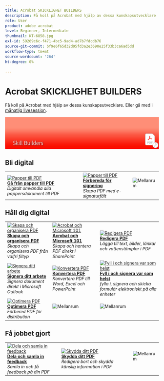 ```yaml
---
title: Acrobat SKICKLIGHET BUILDERS
description: Få koll på Acrobat med hjälp av dessa kunskapsutvecklare
role: User
product: adobe acrobat
level: Beginner, Intermediate
thumbnail: KT-6858.jpg
exl-id: 59269c6c-f471-4bc5-9ad4-ad7b7fdcdb76
source-git-commit: bf9e6f65d32d95fd3a2e3690e25f33b3ca6ad5dd
workflow-type: tm+mt
source-wordcount: '264'
ht-degree: 0%

---
```


# Acrobat SKICKLIGHET BUILDERS

Få koll på Acrobat med hjälp av dessa kunskapsutvecklare. Eller gå med i [månatlig livesession](skill-builder-webinars.md).

![Acrobat SKILLS BUILDER-BILD](../assets/Hero-SkillBuilders.png)

## Bli digital

<table style="table-layout:fixed">
<tr>
  <td>
    <a href="https://doccloud.adobeconnect.com/paperpdf/" target="_blank">
      <img alt="Papper till PDF" src="../assets/sb_papertopdf.png" />
    </a>
    <div>
    <a href="https://doccloud.adobeconnect.com/paperpdf/" target="_blank"><strong>Gå från papper till PDF</strong></a>
    </div>
    <em>Digitalt omvandla alla pappersdokument till PDF</em>
    <br>
  </td>
  <td>
    <a href="https://doccloud.adobeconnect.com/skillbuilder-sigforms/" target="_blank">
      <img alt="Papper till PDF" src="../assets/sb_prepareforsignature.png" />
    </a>
    <div>
    <a href="https://doccloud.adobeconnect.com/skillbuilder-sigforms/" target="_blank"><strong>Förbereda för signering</strong></a>
    </div>
    <em>Skapa PDF med e-signaturfält</em>
    <br>
  </td>
  <td>
    <img alt="Mellanrum" src="../assets/Whitespacer.png" />
    <div>
    <br>
  </td>
</tr>
</table>

## Håll dig digital

<table style="table-layout:fixed">
<tr>
 <td>
    <a href="https://doccloud.adobeconnect.com/createpdfs/" target="_blank">
      <img alt="Skapa och organisera PDF" src="../assets/sb_create.png" />
    </a>
    <div>
    <a href="https://doccloud.adobeconnect.com/createpdfs/" target="_blank"><strong>Skapa och organisera PDF</strong></a>
    </div>
    <em>Skapa och organisera PDF från valfri filtyp</em>
    <br>
  </td>
  <td>
    <a href="https://doccloud.adobeconnect.com/micro/" target="_blank">
      <img alt="Acrobat och Microsoft 101" src="../assets/sb_microsoft.png" />
    </a>
    <div>
    <a href="https://doccloud.adobeconnect.com/micro/" target="_blank"><strong>Acrobat och Microsoft 101</strong></a>
    </div>
    <em>Skapa och hantera PDF direkt i SharePoint</em>
    <br>
  </td>
  <td>
    <a href="https://doccloud.adobeconnect.com/editpdf/" target="_blank">
      <img alt="Redigera PDF" src="../assets/sb_edit.png" />
    </a>
    <div>
    <a href="https://doccloud.adobeconnect.com/editpdf/" target="_blank"><strong>Redigera PDF</strong></a>
    </div>
    <em>Lägga till text, bilder, länkar och vattenstämplar i PDF</em>
    <br>
  </td>
</tr>
<tr>
  <td>
    <a href="https://doccloud.adobeconnect.com/sign/" target="_blank">
      <img alt="Signera ditt arbete" src="../assets/sb_signed.png" />
    </a>
    <div>
    <a href="https://doccloud.adobeconnect.com/sign/" target="_blank"><strong>Signera ditt arbete</strong></a>
    </div>
    <em>Signera dokument direkt i Microsoft Outlook</em>
    <br>
  </td>
  <td>
    <a href="https://doccloud.adobeconnect.com/convertpdfs/" target="_blank">
      <img alt="Konvertera PDF" src="../assets/sb_convert.png" />
    </a>
    <div>
    <a href="https://doccloud.adobeconnect.com/convertpdfs/" target="_blank"><strong>Konvertera PDF</strong></a>
    </div>
    <em>Konvertera PDF till Word, Excel och PowerPoint</em>
    <br>
  </td>
  <td>
    <a href="https://doccloud.adobeconnect.com/fillsign/" target="_blank">
      <img alt="Fyll i och signera var som helst" src="../assets/sb_fill.png" />
    </a>
    <div>
    <a href="https://doccloud.adobeconnect.com/fillsign/" target="_blank"><strong>Fyll i och signera var som helst</strong></a>
    </div>
    <em>fylla i, signera och skicka formulär elektroniskt på alla enheter</em>
    <br>
  </td>
</tr>
<tr>
  <td>
    <a href="https://doccloud.adobeconnect.com/optimizepdfs/" target="_blank">
      <img alt="Optimera PDF" src="../assets/sb_optimize.png" />
    </a>
    <div>
    <a href="https://doccloud.adobeconnect.com/optimizepdfs/" target="_blank"><strong>Optimera PDF</strong></a>
    </div>
    <em>Förbered PDF för distribution</em>
    <br>
  </td>
  <td>
   <img alt="Mellanrum" src="../assets/Whitespacer.png" />
    <div>
    <br>
  </td>
  <td>
   <img alt="Mellanrum" src="../assets/Whitespacer.png" />
    <div>
    <br>
  </td>
</tr>
</table>

## Få jobbet gjort

<table style="table-layout:fixed">
<tr>
  <td>
    <a href="https://doccloud.adobeconnect.com/skillbuilder-share/" target="_blank">
      <img alt="Dela och samla in feedback" src="../assets/sb_feedback.png" />
    </a>
    <div>
    <a href="https://doccloud.adobeconnect.com/skillbuilder-share/" target="_blank"><strong>Dela och samla in feedback</strong></a>
    </div>
    <em>Samla in och få feedback på din PDF</em>
    <br>
  </td>
  <td>
    <a href="https://doccloud.adobeconnect.com/securepdfs/" target="_blank">
      <img alt="Skydda ditt PDF" src="../assets/sb_secure.png" />
    </a>
    <div>
    <a href="https://doccloud.adobeconnect.com/securepdfs/" target="_blank"><strong>Skydda ditt PDF</strong></a>
    </div>
    <em>Redigera bort och skydda känslig information i PDF</em>
    <br>
  </td>
  <td>
   <img alt="Mellanrum" src="../assets/Whitespacer.png" />
    <div>
    <br>
  </td>
</tr>
</table>

